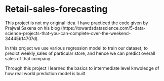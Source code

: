 # Retail-sales-forecasting
<p>This project is not my original idea. I have practiced the code given by Prajwal Saxena on his blog (https://towardsdatascience.com/5-data-science-projects-that-you-can-complete-over-the-weekend-34445b14707d).</p>

<p>In this project we use various regression model to train our dataset, to predict weekly_sales of particular store, and hence we can predict overall sales of that company</p>

<p>Through this project I learned the basics to intermediate level knwoledge of how real world prediction model is built</p>
